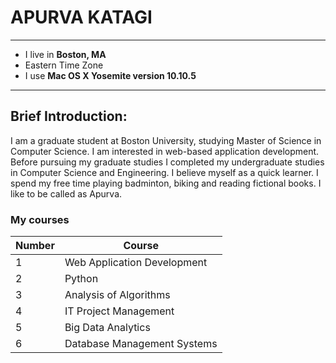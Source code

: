 # APURVA KATAGI
---
* I live in **Boston, MA**
* Eastern Time Zone
* I use **Mac OS X Yosemite version 10.10.5**

---

## Brief Introduction:

I am a graduate student at Boston University, studying Master of Science in Computer Science. I am interested in web-based application development. Before pursuing my graduate studies I  completed my undergraduate studies in Computer Science and Engineering. I believe myself as a quick learner. I spend my free time playing badminton, biking and reading fictional books. I like to be called as Apurva.

### My courses

Number | Course
--- | ---
1 | Web Application Development
2 | Python
3 | Analysis of Algorithms
4 | IT Project Management
5 | Big Data Analytics
6 | Database Management Systems